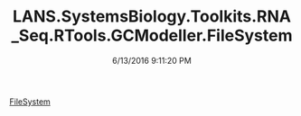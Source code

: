 ﻿---
title: LANS.SystemsBiology.Toolkits.RNA_Seq.RTools.GCModeller.FileSystem
date: 6/13/2016 9:11:20 PM
---

[FileSystem](T-LANS.SystemsBiology.Toolkits.RNA_Seq.RTools.GCModeller.FileSystem.FileSystem.html)
